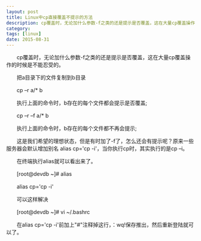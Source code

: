 ```yaml
---
layout: post
title: Linux中cp直接覆盖不提示的方法
description: cp覆盖时，无论加什么参数-f之类的还是提示是否覆盖，这在大量cp覆盖操作的时候是不能忍受的。
category: 
tags: [linux]
date: 2015-08-31
---
```


　　cp覆盖时，无论加什么参数-f之类的还是提示是否覆盖，这在大量cp覆盖操作的时候是不能忍受的。

　　把a目录下的文件复制到b目录

　　cp –r a/* b

　　执行上面的命令时，b存在的每个文件都会提示是否覆盖;

　　cp –r –f a/* b

　　执行上面的命令时，b存在的每个文件都不再会提示;

　　这是我们希望的理想状态，但是有时加了-f了，怎么还会有提示呢？原来一些服务器会默认增加别名 alias cp='cp -i'，当你执行cp时，其实执行的是cp –i。

　　在终端执行alias就可以看出来了。

　　[root@devdb ~]# alias

　　alias cp='cp -i'

　　可以这样解决

　　[root@devdb ~]# vi ~/.bashrc

　　在alias cp='cp -i'前加上"#"注释掉这行，：wq!保存推出，然后重新登陆就可以了。